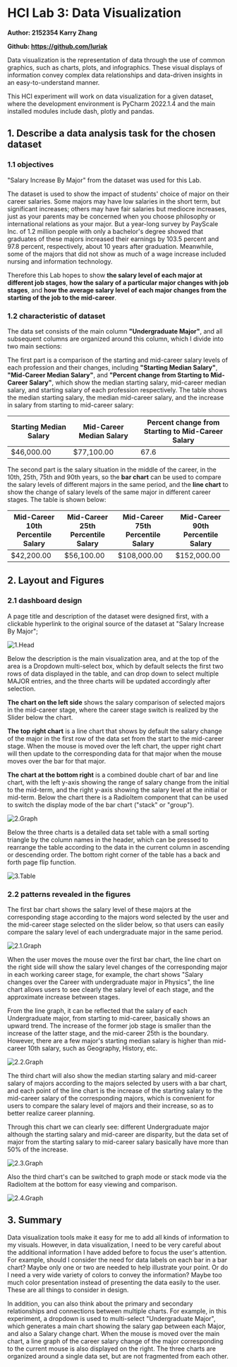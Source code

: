 # HCI Lab 3: Data Visualization

**Author: 2152354 Karry Zhang**

**Github: https://github.com/Iuriak**

Data visualization is the representation of data through the use of common graphics, such as charts, plots, and infographics. These visual displays of information convey complex data relationships and data-driven insights in an easy-to-understand manner.

This HCI experiment will work on data visualization for a given dataset, where the development environment is PyCharm 2022.1.4 and the main installed modules include dash, plotly and pandas.

## 1. Describe a data analysis task for the chosen dataset 

### 1.1 objectives

"Salary Increase By Major" from the dataset was used for this Lab.

The dataset is used to show the impact of students' choice of major on their career salaries. Some majors may have low salaries in the short term, but significant increases; others may have fair salaries but mediocre increases, just as your parents may be concerned when you choose philosophy or international relations as your major. But a year-long survey by PayScale Inc. of 1.2 million people with only a bachelor's degree showed that graduates of these majors increased their earnings by 103.5 percent and 97.8 percent, respectively, about 10 years after graduation. Meanwhile, some of the majors that did not show as much of a wage increase included nursing and information technology.

Therefore this Lab hopes to show **the salary level of each major at different job stages**, **how the salary of a particular major changes with job stages**, and **how the average salary level of each major changes from the starting of the job to the mid-career**.

### 1.2 characteristic of dataset

The data set consists of the main column **"Undergraduate Major"**, and all subsequent columns are organized around this column, which I divide into two main sections:

The first part is a comparison of the starting and mid-career salary levels of each profession and their changes, including **"Starting Median Salary"**, **"Mid-Career Median Salary"**, and **"Percent change from Starting to Mid-Career Salary"**, which show the median starting salary, mid-career median salary, and starting salary of each profession respectively. The table shows the median starting salary, the median mid-career salary, and the increase in salary from starting to mid-career salary:

| Starting Median Salary | Mid-Career Median Salary | Percent change from Starting to Mid-Career Salary |
| ---------------------- | ------------------------ | ------------------------------------------------- |
| $46,000.00             | $77,100.00               | 67.6                                              |

The second part is the salary situation in the middle of the career, in the 10th, 25th, 75th and 90th years, so the **bar chart** can be used to compare the salary levels of different majors in the same period, and the **line chart** to show the change of salary levels of the same major in different career stages. The table is shown below:

| Mid-Career 10th Percentile Salary | Mid-Career 25th Percentile Salary | Mid-Career 75th Percentile Salary | Mid-Career 90th Percentile Salary |
| --------------------------------- | --------------------------------- | --------------------------------- | --------------------------------- |
| $42,200.00                        | $56,100.00                        | $108,000.00                       | $152,000.00                       |

## 2. Layout and Figures

### 2.1 dashboard design 

A page title and description of the dataset were designed first, with a clickable hyperlink to the original source of the dataset at "Salary Increase By Major";

![1.Head](C:\Users\rever\OneDrive\文档\GitHub\Iuriak-HCI-Lab\pageshot\1.Head.png)

Below the description is the main visualization area, and at the top of the area is a Dropdown multi-select box, which by default selects the first two rows of data displayed in the table, and can drop down to select multiple MAJOR entries, and the three charts will be updated accordingly after selection.

**The chart on the left side** shows the salary comparison of selected majors in the mid-career stage, where the career stage switch is realized by the Slider below the chart.

**The top right chart** is a line chart that shows by default the salary change of the major in the first row of the data set from the start to the mid-career stage. When the mouse is moved over the left chart, the upper right chart will then update to the corresponding data for that major when the mouse moves over the bar for that major.

**The chart at the bottom right** is a combined double chart of bar and line chart, with the left y-axis showing the range of salary change from the initial to the mid-term, and the right y-axis showing the salary level at the initial or mid-term. Below the chart there is a RadioItem component that can be used to switch the display mode of the bar chart ("stack" or "group").

![2.Graph](C:\Users\rever\OneDrive\文档\GitHub\Iuriak-HCI-Lab\pageshot\2.Graph.png)

Below the three charts is a detailed data set table with a small sorting triangle by the column names in the header, which can be pressed to rearrange the table according to the data in the current column in ascending or descending order. The bottom right corner of the table has a back and forth page flip function.

![3.Table](C:\Users\rever\OneDrive\文档\GitHub\Iuriak-HCI-Lab\pageshot\3.Table.png)

### 2.2 patterns revealed in the figures

The first bar chart shows the salary level of these majors at the corresponding stage according to the majors word selected by the user and the mid-career stage selected on the slider below, so that users can easily compare the salary level of each undergraduate major in the same period.

![2.1.Graph](C:\Users\rever\OneDrive\文档\GitHub\Iuriak-HCI-Lab\pageshot\2.1.Graph.png)

When the user moves the mouse over the first bar chart, the line chart on the right side will show the salary level changes of the corresponding major in each working career stage, for example, the chart shows "Salary changes over the Career with undergraduate major in Physics", the line chart allows users to see clearly the salary level of each stage, and the approximate increase between stages.

From the line graph, it can be reflected that the salary of each Undergraduate major, from starting to mid-career, basically shows an upward trend. The increase of the former job stage is smaller than the increase of the latter stage, and the mid-career 25th is the boundary. However, there are a few major's starting median salary is higher than mid-career 10th salary, such as Geography, History, etc.

![2.2.Graph](C:\Users\rever\OneDrive\文档\GitHub\Iuriak-HCI-Lab\pageshot\2.2.Graph.png)

The third chart will also show the median starting salary and mid-career salary of majors according to the majors selected by users with a bar chart, and each point of the line chart is the increase of the starting salary to the mid-career salary of the corresponding majors, which is convenient for users to compare the salary level of majors and their increase, so as to better realize career planning.

Through this chart we can clearly see: different Undergraduate major although the starting salary and mid-career are disparity, but the data set of major from the starting salary to mid-career salary basically have more than 50% of the increase. 

![2.3.Graph](C:\Users\rever\OneDrive\文档\GitHub\Iuriak-HCI-Lab\pageshot\2.3.Graph.png)

Also the third chart's can be switched to graph mode or stack mode via the RadioItem at the bottom for easy viewing and comparison.

![2.4.Graph](C:\Users\rever\OneDrive\文档\GitHub\Iuriak-HCI-Lab\pageshot\2.4.Graph.png)



## 3. Summary

Data visualization tools make it easy for me to add all kinds of information to my visuals. However, in data visualization, I need to be very careful about the additional information I have added before to focus the user's attention. For example, should I consider the need for data labels on each bar in a bar chart? Maybe only one or two are needed to help illustrate your point. Or do I need a very wide variety of colors to convey the information? Maybe too much color presentation instead of presenting the data easily to the user. These are all things to consider in design.

In addition, you can also think about the primary and secondary relationships and connections between multiple charts. For example, in this experiment, a dropdown is used to multi-select "Undergraduate Major", which generates a main chart showing the salary gap between each Major, and also a Salary change chart. When the mouse is moved over the main chart, a line graph of the career salary change of the major corresponding to the current mouse is also displayed on the right. The three charts are organized around a single data set, but are not fragmented from each other.